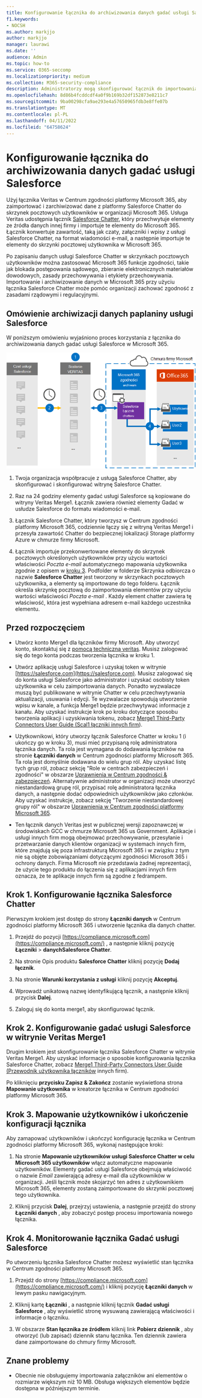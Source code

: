 ```yaml
---
title: Konfigurowanie łącznika do archiwizowania danych gadać usługi Salesforce w Microsoft 365
f1.keywords:
- NOCSH
ms.author: markjjo
author: markjjo
manager: laurawi
ms.date: ''
audience: Admin
ms.topic: how-to
ms.service: O365-seccomp
ms.localizationpriority: medium
ms.collection: M365-security-compliance
description: Administratorzy mogą skonfigurować łącznik do importowania i archiwizowania danych gadać usługi Salesforce z usługi Veritas do Microsoft 365. Ten łącznik umożliwia archiwizowanie danych ze źródeł danych innych firm w Microsoft 365. Po zarchiwizowania tych danych można zarządzać danymi innych firm za pomocą funkcji zgodności, takich jak blokada prawna, wyszukiwanie zawartości i zasady przechowywania.
ms.openlocfilehash: 8d86b4fcddcdf4a0f9b169b32df152873e8211c7
ms.sourcegitcommit: 9ba00298cfa9ae293e4a57650965fdb3e8ffe07b
ms.translationtype: MT
ms.contentlocale: pl-PL
ms.lasthandoff: 04/11/2022
ms.locfileid: "64758624"
---
```

# <a name="set-up-a-connector-to-archive-salesforce-chatter-data"></a>Konfigurowanie łącznika do archiwizowania danych gadać usługi Salesforce

Użyj łącznika Veritas w Centrum zgodności platformy Microsoft 365, aby zaimportować i zarchiwizować dane z platformy Salesforce Chatter do skrzynek pocztowych użytkowników w organizacji Microsoft 365. Usługa Veritas udostępnia łącznik [Salesforce Chatter](http://globanet.com/chatter/), który przechwytuje elementy ze źródła danych innej firmy i importuje te elementy do Microsoft 365. Łącznik konwertuje zawartość, taką jak czaty, załączniki i wpisy z usługi Salesforce Chatter, na format wiadomości e-mail, a następnie importuje te elementy do skrzynki pocztowej użytkownika w Microsoft 365.

Po zapisaniu danych usługi Salesforce Chatter w skrzynkach pocztowych użytkowników można zastosować Microsoft 365 funkcje zgodności, takie jak blokada postępowania sądowego, zbieranie elektronicznych materiałów dowodowych, zasady przechowywania i etykiety przechowywania. Importowanie i archiwizowanie danych w Microsoft 365 przy użyciu łącznika Salesforce Chatter może pomóc organizacji zachować zgodność z zasadami rządowymi i regulacyjnymi.

## <a name="overview-of-archiving-salesforce-chatter-data"></a>Omówienie archiwizacji danych paplaniny usługi Salesforce

W poniższym omówieniu wyjaśniono proces korzystania z łącznika do archiwizowania danych gadać usługi Salesforce w Microsoft 365.

![Archiwizowanie przepływu pracy dla danych chatter usługi Salesforce.](../media/SalesforceChatterConnectorWorkflow.png)

1. Twoja organizacja współpracuje z usługą Salesforce Chatter, aby skonfigurować i skonfigurować witrynę Salesforce Chatter.

2. Raz na 24 godziny elementy gadać usługi Salesforce są kopiowane do witryny Veritas Merge1. Łącznik zawiera również elementy Gadać w usłudze Salesforce do formatu wiadomości e-mail.

3. Łącznik Salesforce Chatter, który tworzysz w Centrum zgodności platformy Microsoft 365, codziennie łączy się z witryną Veritas Merge1 i przesyła zawartość Chatter do bezpiecznej lokalizacji Storage platformy Azure w chmurze firmy Microsoft.

4. Łącznik importuje przekonwertowane elementy do skrzynek pocztowych określonych użytkowników przy użyciu wartości właściwości *Poczta e-mail* automatycznego mapowania użytkownika zgodnie z opisem w [kroku 3](#step-3-map-users-and-complete-the-connector-setup). Podfolder w folderze Skrzynka odbiorcza o nazwie **Salesforce Chatter** jest tworzony w skrzynkach pocztowych użytkownika, a elementy są importowane do tego folderu. Łącznik określa skrzynkę pocztową do zaimportowania elementów przy użyciu wartości właściwości *Poczta e-mail* . Każdy element chatter zawiera tę właściwość, która jest wypełniana adresem e-mail każdego uczestnika elementu.

## <a name="before-you-begin"></a>Przed rozpoczęciem

- Utwórz konto Merge1 dla łączników firmy Microsoft. Aby utworzyć konto, skontaktuj się z [pomocą techniczną veritas](https://www.veritas.com/content/support/). Musisz zalogować się do tego konta podczas tworzenia łącznika w kroku 1.

- Utwórz aplikację usługi Salesforce i uzyskaj token w witrynie [https://salesforce.com](https://salesforce.com). Musisz zalogować się do konta usługi Salesforce jako administrator i uzyskać osobisty token użytkownika w celu zaimportowania danych. Ponadto wyzwalacze muszą być publikowane w witrynie Chatter w celu przechwytywania aktualizacji, usuwania i edycji. Te wyzwalacze spowodują utworzenie wpisu w kanale, a funkcja Merge1 będzie przechwytywać informacje z kanału. Aby uzyskać instrukcje krok po kroku dotyczące sposobu tworzenia aplikacji i uzyskiwania tokenu, zobacz [Merge1 Third-Party Connectors User Guide (Scal1 łączniki innych firm](https://docs.ms.merge1.globanetportal.com/Merge1%20Third-Party%20Connectors%20SalesForce%20Chatter%20User%20Guide%20.pdf)).

- Użytkownikowi, który utworzy łącznik Salesforce Chatter w kroku 1 (i ukończy go w kroku 3), musi mieć przypisaną rolę administratora łącznika danych. Ta rola jest wymagana do dodawania łączników na stronie **Łączniki danych** w Centrum zgodności platformy Microsoft 365. Ta rola jest domyślnie dodawana do wielu grup ról. Aby uzyskać listę tych grup ról, zobacz sekcję "Role w centrach zabezpieczeń i zgodności" w obszarze [Uprawnienia w Centrum zgodności & zabezpieczeń](../security/office-365-security/permissions-in-the-security-and-compliance-center.md#roles-in-the-security--compliance-center). Alternatywnie administrator w organizacji może utworzyć niestandardową grupę ról, przypisać rolę administratora łącznika danych, a następnie dodać odpowiednich użytkowników jako członków. Aby uzyskać instrukcje, zobacz sekcję "Tworzenie niestandardowej grupy ról" w obszarze [Uprawnienia w Centrum zgodności platformy Microsoft 365](microsoft-365-compliance-center-permissions.md#create-a-custom-role-group).

- Ten łącznik danych Veritas jest w publicznej wersji zapoznawczej w środowiskach GCC w chmurze Microsoft 365 us Government. Aplikacje i usługi innych firm mogą obejmować przechowywanie, przesyłanie i przetwarzanie danych klientów organizacji w systemach innych firm, które znajdują się poza infrastrukturą Microsoft 365 i w związku z tym nie są objęte zobowiązaniami dotyczącymi zgodności Microsoft 365 i ochrony danych. Firma Microsoft nie przedstawia żadnej reprezentacji, że użycie tego produktu do łączenia się z aplikacjami innych firm oznacza, że te aplikacje innych firm są zgodne z fedrampem.

## <a name="step-1-set-up-the-salesforce-chatter-connector"></a>Krok 1. Konfigurowanie łącznika Salesforce Chatter

Pierwszym krokiem jest dostęp do strony **Łączniki danych** w Centrum zgodności platformy Microsoft 365 i utworzenie łącznika dla danych chatter.

1. Przejdź do pozycji [https://compliance.microsoft.com](https://compliance.microsoft.com/) , a następnie kliknij pozycję **Łączniki** >  **danychSalesforce Chatter**.

2. Na stronie Opis produktu **Salesforce Chatter** kliknij pozycję **Dodaj łącznik**.

3. Na stronie **Warunki korzystania z usługi** kliknij pozycję **Akceptuj**.

4. Wprowadź unikatową nazwę identyfikującą łącznik, a następnie kliknij przycisk **Dalej**.

5. Zaloguj się do konta merge1, aby skonfigurować łącznik.

## <a name="step-2-configure-the-salesforce-chatter-on-the-veritas-merge1-site"></a>Krok 2. Konfigurowanie gadać usługi Salesforce w witrynie Veritas Merge1

Drugim krokiem jest skonfigurowanie łącznika Salesforce Chatter w witrynie Veritas Merge1. Aby uzyskać informacje o sposobie konfigurowania łącznika Salesforce Chatter, zobacz [Merge1 Third-Party Connectors User Guide (Przewodnik użytkownika łączników](https://docs.ms.merge1.globanetportal.com/Merge1%20Third-Party%20Connectors%20SalesForce%20Chatter%20User%20Guide%20.pdf) innych firm).

Po kliknięciu **przycisku Zapisz & Zakończ** zostanie wyświetlona strona **Mapowanie użytkownika** w kreatorze łącznika w Centrum zgodności platformy Microsoft 365.

## <a name="step-3-map-users-and-complete-the-connector-setup"></a>Krok 3. Mapowanie użytkowników i ukończenie konfiguracji łącznika

Aby zamapować użytkowników i ukończyć konfigurację łącznika w Centrum zgodności platformy Microsoft 365, wykonaj następujące kroki:

1. Na stronie **Mapowanie użytkowników usługi Salesforce Chatter w celu Microsoft 365 użytkowników** włącz automatyczne mapowanie użytkowników. Elementy gadać usługi Salesforce obejmują właściwość o nazwie *Email* zawierającą adresy e-mail dla użytkowników w organizacji. Jeśli łącznik może skojarzyć ten adres z użytkownikiem Microsoft 365, elementy zostaną zaimportowane do skrzynki pocztowej tego użytkownika.

2. Kliknij przycisk **Dalej**, przejrzyj ustawienia, a następnie przejdź do strony **Łączniki danych** , aby zobaczyć postęp procesu importowania nowego łącznika.

## <a name="step-4-monitor-the-salesforce-chatter-connector"></a>Krok 4. Monitorowanie łącznika Gadać usługi Salesforce

Po utworzeniu łącznika Salesforce Chatter możesz wyświetlić stan łącznika w Centrum zgodności platformy Microsoft 365.

1. Przejdź do strony [https://compliance.microsoft.com](https://compliance.microsoft.com/) i kliknij pozycję **Łączniki danych** w lewym pasku nawigacyjnym.

2. Kliknij kartę **Łączniki** , a następnie kliknij łącznik **Gadać usługi Salesforce** , aby wyświetlić stronę wysuwaną zawierającą właściwości i informacje o łączniku.

3. W obszarze **Stan łącznika ze źródłem** kliknij link **Pobierz dziennik** , aby otworzyć (lub zapisać) dziennik stanu łącznika. Ten dziennik zawiera dane zaimportowane do chmury firmy Microsoft.

## <a name="known-issues"></a>Znane problemy

- Obecnie nie obsługujemy importowania załączników ani elementów o rozmiarze większym niż 10 MB. Obsługa większych elementów będzie dostępna w późniejszym terminie.